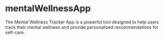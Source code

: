 # mentalWellnessApp
The Mental Wellness Tracker App is a powerful tool designed to help users track their mental wellness and provide personalized recommendations for self-care. 

